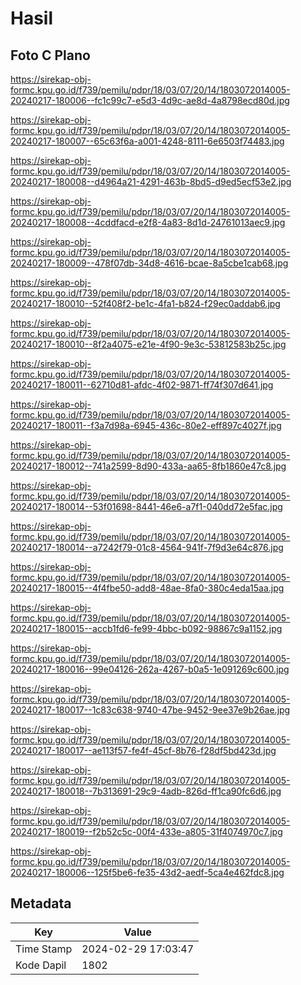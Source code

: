 # Hasil

## Foto C Plano

https://sirekap-obj-formc.kpu.go.id/f739/pemilu/pdpr/18/03/07/20/14/1803072014005-20240217-180006--fc1c99c7-e5d3-4d9c-ae8d-4a8798ecd80d.jpg

https://sirekap-obj-formc.kpu.go.id/f739/pemilu/pdpr/18/03/07/20/14/1803072014005-20240217-180007--65c63f6a-a001-4248-8111-6e6503f74483.jpg

https://sirekap-obj-formc.kpu.go.id/f739/pemilu/pdpr/18/03/07/20/14/1803072014005-20240217-180008--d4964a21-4291-463b-8bd5-d9ed5ecf53e2.jpg

https://sirekap-obj-formc.kpu.go.id/f739/pemilu/pdpr/18/03/07/20/14/1803072014005-20240217-180008--4cddfacd-e2f8-4a83-8d1d-24761013aec9.jpg

https://sirekap-obj-formc.kpu.go.id/f739/pemilu/pdpr/18/03/07/20/14/1803072014005-20240217-180009--478f07db-34d8-4616-bcae-8a5cbe1cab68.jpg

https://sirekap-obj-formc.kpu.go.id/f739/pemilu/pdpr/18/03/07/20/14/1803072014005-20240217-180010--52f408f2-be1c-4fa1-b824-f29ec0addab6.jpg

https://sirekap-obj-formc.kpu.go.id/f739/pemilu/pdpr/18/03/07/20/14/1803072014005-20240217-180010--8f2a4075-e21e-4f90-9e3c-53812583b25c.jpg

https://sirekap-obj-formc.kpu.go.id/f739/pemilu/pdpr/18/03/07/20/14/1803072014005-20240217-180011--62710d81-afdc-4f02-9871-ff74f307d641.jpg

https://sirekap-obj-formc.kpu.go.id/f739/pemilu/pdpr/18/03/07/20/14/1803072014005-20240217-180011--f3a7d98a-6945-436c-80e2-eff897c4027f.jpg

https://sirekap-obj-formc.kpu.go.id/f739/pemilu/pdpr/18/03/07/20/14/1803072014005-20240217-180012--741a2599-8d90-433a-aa65-8fb1860e47c8.jpg

https://sirekap-obj-formc.kpu.go.id/f739/pemilu/pdpr/18/03/07/20/14/1803072014005-20240217-180014--53f01698-8441-46e6-a7f1-040dd72e5fac.jpg

https://sirekap-obj-formc.kpu.go.id/f739/pemilu/pdpr/18/03/07/20/14/1803072014005-20240217-180014--a7242f79-01c8-4564-941f-7f9d3e64c876.jpg

https://sirekap-obj-formc.kpu.go.id/f739/pemilu/pdpr/18/03/07/20/14/1803072014005-20240217-180015--4f4fbe50-add8-48ae-8fa0-380c4eda15aa.jpg

https://sirekap-obj-formc.kpu.go.id/f739/pemilu/pdpr/18/03/07/20/14/1803072014005-20240217-180015--accb1fd6-fe99-4bbc-b092-98867c9a1152.jpg

https://sirekap-obj-formc.kpu.go.id/f739/pemilu/pdpr/18/03/07/20/14/1803072014005-20240217-180016--99e04126-262a-4267-b0a5-1e091269c600.jpg

https://sirekap-obj-formc.kpu.go.id/f739/pemilu/pdpr/18/03/07/20/14/1803072014005-20240217-180017--1c83c638-9740-47be-9452-9ee37e9b26ae.jpg

https://sirekap-obj-formc.kpu.go.id/f739/pemilu/pdpr/18/03/07/20/14/1803072014005-20240217-180017--ae113f57-fe4f-45cf-8b76-f28df5bd423d.jpg

https://sirekap-obj-formc.kpu.go.id/f739/pemilu/pdpr/18/03/07/20/14/1803072014005-20240217-180018--7b313691-29c9-4adb-826d-ff1ca90fc6d6.jpg

https://sirekap-obj-formc.kpu.go.id/f739/pemilu/pdpr/18/03/07/20/14/1803072014005-20240217-180019--f2b52c5c-00f4-433e-a805-31f4074970c7.jpg

https://sirekap-obj-formc.kpu.go.id/f739/pemilu/pdpr/18/03/07/20/14/1803072014005-20240217-180006--125f5be6-fe35-43d2-aedf-5ca4e462fdc8.jpg


## Metadata

| Key        | Value               |
| ---------- | ------------------- |
| Time Stamp | 2024-02-29 17:03:47 |
| Kode Dapil | 1802                |



